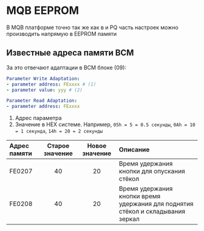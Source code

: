 # MQB EEPROM

В MQB платформе точно так же как в и PQ часть настроек можно производить напрямую в EEPROM памяти

## Известные адреса памяти BCM

За это отвечают адаптации в BCM блоке (09): 
``` yaml
Parameter Write Adaptation:
- parameter address: FExxxx # (1)
- parameter value: yyy # (2)

Parameter Read Adaptation:
- parameter address: FExxxx
```

1. Адрес параметра
2. Значение в HEX системе. Например, `05h = 5 = 0.5 секунды`, `0Ah = 10 = 1 секунда`, `14h = 20 = 2 секунды`

| Адрес памяти | Старое значение | Новое значение | Описание                                                                        |
|:-------------|:---------------:|:--------------:|:--------------------------------------------------------------------------------|
| FE0207       |       40        |       20       | Время удержания кнопки для опускания стёкол                                     |
| FE0208       |       40        |       20       | Время удержания кнопки время удержания для поднятия стёкол и складывания зеркал |

